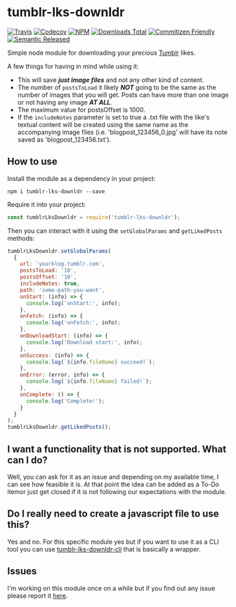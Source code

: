 # tumblr-lks-downldr
[![Travis](https://img.shields.io/travis/andresdavid90/tumblr-lks-downldr.svg?style=flat-square)](https://travis-ci.org/andresdavid90/tumblr-lks-downldr)
[![Codecov](https://img.shields.io/codecov/c/github/andresdavid90/tumblr-lks-downldr.svg?style=flat-square)](https://codecov.io/github/andresdavid90/tumblr-lks-downldr)
[![NPM](https://img.shields.io/npm/v/tumblr-lks-downldr.svg?style=flat-square)](https://www.npmjs.com/package/tumblr-lks-downldr)
[![Downloads Total](https://img.shields.io/npm/dt/tumblr-lks-downldr.svg?style=flat-square)](https://www.npmjs.com/package/tumblr-lks-downldr)
[![Commitizen Friendly](https://img.shields.io/badge/commitizen-friendly-brightgreen.svg)](http://commitizen.github.io/cz-cli/)
[![Semantic Released](https://img.shields.io/badge/%20%20%F0%9F%93%A6%F0%9F%9A%80-semantic--release-e10079.svg)](https://github.com/semantic-release/semantic-release)

Simple node module for downloading your precious [Tumblr](https://tumblr.com) likes.

A few things for having in mind while using it:
* This will save ***just image files*** and not any other kind of content.
* The number of `postsToLoad` it likely ***NOT*** going to be the same as the number of images that you will get. Posts can have more than one image or not having any image ***AT ALL***.
* The maximum value for postsOffset is 1000.
* If the `includeNotes` parameter is set to true a .txt file with the like's textual content will be created using the same name as the accompanying image files (i.e. 'blogpost_123456_0.jpg' will have its note saved as 'blogpost_123456.txt').

## How to use

Install the module as a dependency in your project:
```
npm i tumblr-lks-downldr --save
```

Require it into your project:
```javascript
const tumblrLksDownldr = require('tumblr-lks-downldr');
```

Then you can interact with it using the `setGlobalParams` and `getLikedPosts` methods:
```javascript
tumblrLksDownldr.setGlobalParams(
  {
    url: 'yourblog.tumblr.com',
    postsToLoad: '10',
    postsOffset: '10',
    includeNotes: true,
    path: 'some-path-you-want',
    onStart: (info) => {
      console.log('onStart:', info);
    },
    onFetch: (info) => {
      console.log('onFetch:', info);
    },
    onDownloadStart: (info) => {
      console.log('Download start:', info);
    },
    onSuccess: (info) => {
      console.log(`${info.fileName} succeed!`);
    },
    onError: (error, info) => {
      console.log(`${info.fileName} failed!`);
    },
    onComplete: () => {
      console.log('Complete!');
    }
  }
);
tumblrLksDownldr.getLikedPosts();
```
## I want a functionality that is not supported. What can I do?
Well, you can ask for it as an issue and depending on my available time, I can see how feasible it is. At that point the idea can be added as a To-Do itemor just get closed if it is not following our expectations with the module.

## Do I really need to create a javascript file to use this?
Yes and no. For this specific module yes but if you want to use it as a CLI tool you can use [tumblr-lks-downldr-cli](https://github.com/andresdavid90/tumblr-lks-downldr-cli) that is basically a wrapper.

## Issues
I'm working on this module once on a while but if you find out any issue please report it [here](https://github.com/andresdavid90/tumblr-lks-downldr/issues).
